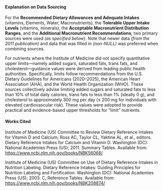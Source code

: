 #### Explanation on Data Sourcing
For the __Recommended Dietary Allowances and Adequate Intakes__ (vitamins, Elements, Water, Macronutrients), the __Tolerable Upper Intake Levels__ (vitamins, minerals), the __Acceptable Macronutrient Distribution Ranges__, and the __Additional Macronutrient Recommendations__; two primary sources were used _(as specified below)_. Note that newer data _(from the 2011 publication)_ and data that was filled in _(non-NULL)_ was preferred when combining sources.

For nutrients where the Institute of Medicine did not specify quantitative upper limits—namely added sugars, saturated fats, trans fats, and cholesterol—guidance values were derived from leading public health authorities. Specifically, limits follow recommendations from the U.S. Dietary Guidelines for Americans (2020–2025), the American Heart Association (AHA), and the World Health Organization (WHO). These sources collectively advise limiting added sugars and saturated fats to less than 10% of total daily calories, trans fats to less than 1% (ideally 0 g), and cholesterol to approximately 300 mg per day (≤ 200 mg for individuals with elevated cardiovascular risk). These values were adopted to provide practical and evidence-based upper thresholds for “limit” nutrients.

#### Works Cited
Institute of Medicine (US) Committee to Review Dietary Reference Intakes for Vitamin D and Calcium; Ross AC, Taylor CL, Yaktine AL, et al., editors. Dietary Reference Intakes for Calcium and Vitamin D. Washington (DC): National Academies Press (US); 2011. Summary Tables. Available from: https://www.ncbi.nlm.nih.gov/books/NBK56068/

Institute of Medicine (US) Committee on Use of Dietary Reference Intakes in Nutrition Labeling. Dietary Reference Intakes: Guiding Principles for Nutrition Labeling and Fortification. Washington (DC): National Academies Press (US); 2003. C, Reference Tables. Available from: https://www.ncbi.nlm.nih.gov/books/NBK208874/

